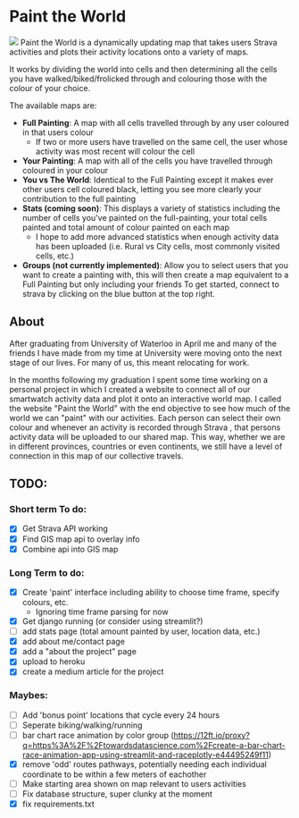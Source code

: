 # Paint the World
![](https://drive.google.com/uc?export=view&id=1N9EbVyUTWVCz8F084CRYY4rErKRPYLt-)
Paint the World is a dynamically updating map that takes users Strava activities and plots their activity locations onto a variety of maps.

It works by dividing the world into cells and then determining all the cells you have walked/biked/frolicked through and colouring those with the colour of your choice.

The available maps are:

- **Full Painting**: A map with all cells travelled through by any user coloured in that users colour 
  - If two or more users have travelled on the same cell, the user whose activity was most recent will colour the cell
- **Your Painting**: A map with all of the cells you have travelled through coloured in your colour
- **You vs The World**: Identical to the Full Painting except it makes ever other users cell coloured black, letting you see more clearly your contribution to the full painting
- **Stats (coming soon)**: This displays a variety of statistics including the number of cells you've painted on the full-painting, your total cells painted and total amount of colour painted on each map
  - I hope to add more advanced statistics when enough activity data has been uploaded (i.e. Rural vs City cells, most commonly visited cells, etc.)
- **Groups (not currently implemented)**: Allow you to select users that you want to create a painting with, this will then create a map equivalent to a Full Painting but only including your friends
    To get started, connect to strava by clicking on the blue button at the top right.

## About
After graduating from University of Waterloo in April me and many of the friends I have made from my time at University were moving onto the next stage of our lives. For many of us, this meant relocating for work. 

In the months following my graduation I spent some time working on a personal project in which I created a website to connect all of our smartwatch activity data and plot it onto an interactive world map. I called the website "Paint the World" with the end objective to see how much of the world we can "paint" with our activities. Each person can select their own colour and whenever an activity is  recorded through Strava , that persons activity data will be uploaded to our shared map. This way, whether we are in different provinces, countries or even continents, we still have a level of connection in this map of our collective travels.




## TODO:

### Short term To do:
- [x] Get Strava API working
- [x] Find GIS map api to overlay info
- [x] Combine api into GIS map 

### Long Term to do:
- [x] Create 'paint' interface including ability to choose time frame, specify colours, etc.
  - Ignoring time frame parsing for now
- [x] Get django running (or consider using streamlit?)
- [ ] add stats page (total amount painted by user, location data, etc.)
- [x] add about me/contact page
- [x] add a "about the project" page
- [x] upload to heroku
- [X] create a medium article for the project

### Maybes:
- [ ] Add 'bonus point' locations that cycle every 24 hours
- [ ] Seperate biking/walking/running
- [ ] bar chart race animation by color group (https://12ft.io/proxy?q=https%3A%2F%2Ftowardsdatascience.com%2Fcreate-a-bar-chart-race-animation-app-using-streamlit-and-raceplotly-e44495249f11)
- [X] remove 'odd' routes pathways, potentially needing each individual coordinate to be within a few meters of eachother
- [ ] Make starting area shown on map relevant to users activities
- [ ] Fix database structure, super clunky at the moment
- [X] fix requirements.txt
